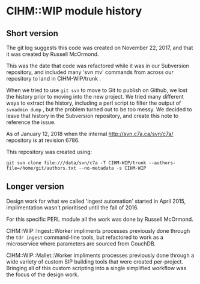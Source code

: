 # CIHM::WIP module history

## Short version

The git log suggests this code was created on November 22, 2017, and that it was created by Russell McOrmond.

This was the date that code was refactored while it was in our Subversion repository, and included many 'svn mv' commands from across our repository to land in CIHM-WIP/trunk .

When we tried to use `git svn` to move to Git to publish on Github, we lost the history prior to moving into the new project. We tried many different ways to extract the history, including a perl script to filter the output of `svnadmin dump` , but the problem turned out to be too messy.  We decided to leave that history in the Subversion repository, and create this note to reference the issue.

As of January 12, 2018 when the internal http://svn.c7a.ca/svn/c7a/ repository is at revision 6786.

This repository was created using:

`git svn clone file:///data/svn/c7a -T CIHM-WIP/trunk --authors-file=/home/git/authors.txt --no-metadata -s CIHM-WIP`

## Longer version

Design work for what we called 'ingest automation' started in April 2015, implimentation wasn't prioritised until the fall of 2016.

For this specific PERL module all the work was done by Russell McOrmond.

CIHM::WIP::Ingest::Worker impliments processes previously done through the `tdr ingest` command-line tools, but refactored to work as a microservice where parameters are sourced from CouchDB.

CIHM::WIP::Mallet::Worker impliments processes previously done through a wide variety of custom SIP building tools that were created per-project. Bringing all of this custom scripting into a single simplified workflow was the focus of the design work.

